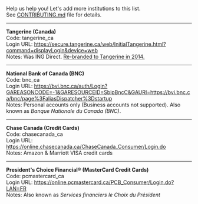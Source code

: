 
Help us help you! Let's add more institutions to this list.  
See [CONTRIBUTING.md](https://github.com/gboudreau/easymalt-local/blob/master/CONTRIBUTING.md) file for details.

***

**Tangerine (Canada)**  
Code: tangerine_ca  
Login URL: https://secure.tangerine.ca/web/InitialTangerine.html?command=displayLogin&device=web  
Notes: Was ING Direct. [Re-branded to Tangerine in 2014.](https://en.wikipedia.org/wiki/Tangerine_Bank)

***

**National Bank of Canada (BNC)**  
Code: bnc_ca  
Login URL: https://bvi.bnc.ca/auth/Login?GAREASONCODE=-1&GARESOURCEID=SbipBncC&GAURI=https://bvi.bnc.ca/bnc/page%3FaliasDispatcher%3Dstartup  
Notes: Personal accounts only (Business accounts not supported). Also known as _Banque Nationale du Canada (BNC)_.

***

**Chase Canada (Credit Cards)**  
Code: chasecanada_ca  
Login URL: https://online.chasecanada.ca/ChaseCanada_Consumer/Login.do  
Notes: Amazon & Marriott VISA credit cards

***

**President's Choice Financial® (MasterCard Credit Cards)**  
Code: pcmastercard_ca  
Login URL: https://online.pcmastercard.ca/PCB_Consumer/Login.do?LAN=FR  
Notes: Also known as _Services financiers le Choix du Président_
